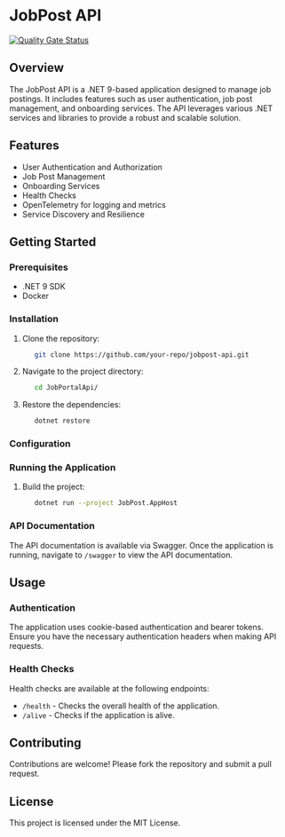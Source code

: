 # JobPost API
[![Quality Gate Status](https://sonarcloud.io/api/project_badges/measure?project=Gagan-C_JobPortalApi&metric=alert_status)](https://sonarcloud.io/summary/new_code?id=Gagan-C_JobPortalApi)
## Overview
The JobPost API is a .NET 9-based application designed to manage job postings. It includes features such as user authentication, job post management, and onboarding services. The API leverages various .NET services and libraries to provide a robust and scalable solution.

## Features
- User Authentication and Authorization
- Job Post Management
- Onboarding Services
- Health Checks
- OpenTelemetry for logging and metrics
- Service Discovery and Resilience

## Getting Started

### Prerequisites
- .NET 9 SDK
- Docker

### Installation
1. Clone the repository:

	```bash
	   git clone https://github.com/your-repo/jobpost-api.git
	```
2. Navigate to the project directory:
    ```bash
	   cd JobPortalApi/
	```
3. Restore the dependencies:
    ```bash
	   dotnet restore
	```


### Configuration

### Running the Application
1. Build the project:
	```bash
	   dotnet run --project JobPost.AppHost
	```

### API Documentation
The API documentation is available via Swagger. Once the application is running, navigate to `/swagger` to view the API documentation.

## Usage
### Authentication
The application uses cookie-based authentication and bearer tokens. Ensure you have the necessary authentication headers when making API requests.

### Health Checks
Health checks are available at the following endpoints:
- `/health` - Checks the overall health of the application.
- `/alive` - Checks if the application is alive.

## Contributing
Contributions are welcome! Please fork the repository and submit a pull request.

## License
This project is licensed under the MIT License.